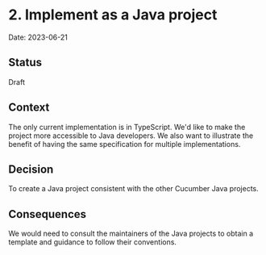 # 2. Implement as a Java project

Date: 2023-06-21

## Status

Draft

## Context

The only current implementation is in TypeScript. We'd like to make the project more accessible to Java developers. We also want to illustrate the benefit of having the same specification for multiple implementations.

## Decision

To create a Java project consistent with the other Cucumber Java projects.

## Consequences

We would need to consult the maintainers of the Java projects to obtain a template and guidance to follow their conventions.
